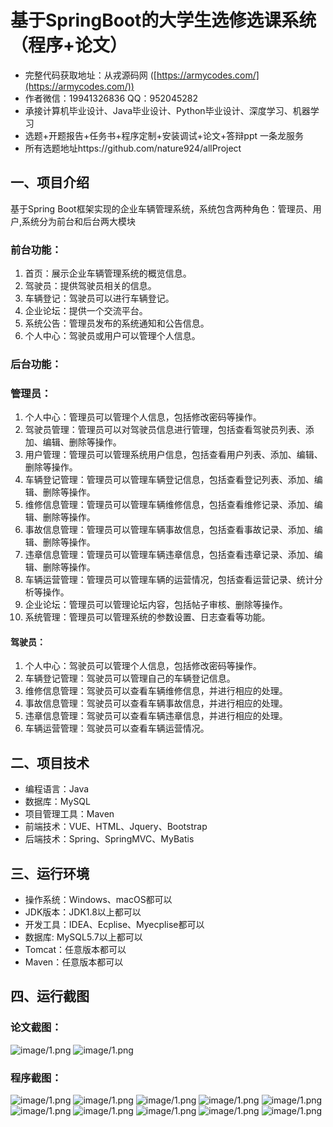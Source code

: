 基于SpringBoot的大学生选修选课系统（程序+论文）
=
- 完整代码获取地址：从戎源码网 ([https://armycodes.com/](https://armycodes.com/))
- 作者微信：19941326836  QQ：952045282 
- 承接计算机毕业设计、Java毕业设计、Python毕业设计、深度学习、机器学习
- 选题+开题报告+任务书+程序定制+安装调试+论文+答辩ppt 一条龙服务
- 所有选题地址https://github.com/nature924/allProject

一、项目介绍
---
基于Spring Boot框架实现的企业车辆管理系统，系统包含两种角色：管理员、用户,系统分为前台和后台两大模块

### 前台功能：
1. 首页：展示企业车辆管理系统的概览信息。
2. 驾驶员：提供驾驶员相关的信息。
3. 车辆登记：驾驶员可以进行车辆登记。
4. 企业论坛：提供一个交流平台。
5. 系统公告：管理员发布的系统通知和公告信息。
6. 个人中心：驾驶员或用户可以管理个人信息。

### 后台功能：
### 管理员：
1. 个人中心：管理员可以管理个人信息，包括修改密码等操作。
2. 驾驶员管理：管理员可以对驾驶员信息进行管理，包括查看驾驶员列表、添加、编辑、删除等操作。
3. 用户管理：管理员可以管理系统用户信息，包括查看用户列表、添加、编辑、删除等操作。
4. 车辆登记管理：管理员可以管理车辆登记信息，包括查看登记列表、添加、编辑、删除等操作。
5. 维修信息管理：管理员可以管理车辆维修信息，包括查看维修记录、添加、编辑、删除等操作。
6. 事故信息管理：管理员可以管理车辆事故信息，包括查看事故记录、添加、编辑、删除等操作。
7. 违章信息管理：管理员可以管理车辆违章信息，包括查看违章记录、添加、编辑、删除等操作。
8. 车辆运营管理：管理员可以管理车辆的运营情况，包括查看运营记录、统计分析等操作。
9. 企业论坛：管理员可以管理论坛内容，包括帖子审核、删除等操作。
10. 系统管理：管理员可以管理系统的参数设置、日志查看等功能。

#### 驾驶员：
1. 个人中心：驾驶员可以管理个人信息，包括修改密码等操作。
2. 车辆登记管理：驾驶员可以管理自己的车辆登记信息。
3. 维修信息管理：驾驶员可以查看车辆维修信息，并进行相应的处理。
4. 事故信息管理：驾驶员可以查看车辆事故信息，并进行相应的处理。
5. 违章信息管理：驾驶员可以查看车辆违章信息，并进行相应的处理。
6. 车辆运营管理：驾驶员可以查看车辆运营情况。






二、项目技术
---
- 编程语言：Java
- 数据库：MySQL
- 项目管理工具：Maven
- 前端技术：VUE、HTML、Jquery、Bootstrap
- 后端技术：Spring、SpringMVC、MyBatis

三、运行环境
---
- 操作系统：Windows、macOS都可以
- JDK版本：JDK1.8以上都可以
- 开发工具：IDEA、Ecplise、Myecplise都可以
- 数据库: MySQL5.7以上都可以
- Tomcat：任意版本都可以
- Maven：任意版本都可以

四、运行截图
---
### 论文截图：
![image/1.png](limage/1.png)
![image/1.png](limage/2.png)

### 程序截图：
![image/1.png](image/1.png)
![image/1.png](image/2.png)
![image/1.png](image/3.png)
![image/1.png](image/4.png)
![image/1.png](image/5.png)
![image/1.png](image/6.png)
![image/1.png](image/7.png)
![image/1.png](image/8.png)
![image/1.png](image/9.png)
![image/1.png](image/10.png)

